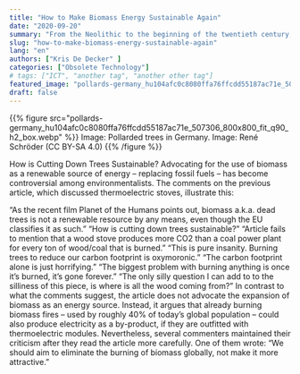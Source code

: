 ```yaml
---
title: "How to Make Biomass Energy Sustainable Again"
date: "2020-09-20"
summary: "From the Neolithic to the beginning of the twentieth century, coppiced woodlands, pollarded trees, and hedgerows provided people with a sustainable supply of energy, materials, and food."
slug: "how-to-make-biomass-energy-sustainable-again"
lang: "en"
authors: ["Kris De Decker" ]
categories: ["Obsolete Technology"]
# tags: ["ICT", "another tag", "another other tag"]
featured_image: "pollards-germany_hu104afc0c8080ffa76ffcdd55187ac71e_507306_800x800_fit_q90_h2_box.webp"
draft: false
---
```


{{% figure src="pollards-germany_hu104afc0c8080ffa76ffcdd55187ac71e_507306_800x800_fit_q90_h2_box.webp" %}} Image: Pollarded trees in Germany. Image: René Schröder (CC BY-SA 4.0)  {{% /figure %}}

How is Cutting Down Trees Sustainable?
Advocating for the use of biomass as a renewable source of energy – replacing fossil fuels – has become controversial among environmentalists. The comments on the previous article, which discussed thermoelectric stoves, illustrate this:

“As the recent film Planet of the Humans points out, biomass a.k.a. dead trees is not a renewable resource by any means, even though the EU classifies it as such.”
“How is cutting down trees sustainable?”
“Article fails to mention that a wood stove produces more CO2 than a coal power plant for every ton of wood/coal that is burned.”
“This is pure insanity. Burning trees to reduce our carbon footprint is oxymoronic.”
“The carbon footprint alone is just horrifying.”
“The biggest problem with burning anything is once it’s burned, it’s gone forever.”
“The only silly question I can add to to the silliness of this piece, is where is all the wood coming from?”
In contrast to what the comments suggest, the article does not advocate the expansion of biomass as an energy source. Instead, it argues that already burning biomass fires – used by roughly 40% of today’s global population – could also produce electricity as a by-product, if they are outfitted with thermoelectric modules. Nevertheless, several commenters maintained their criticism after they read the article more carefully. One of them wrote: “We should aim to eliminate the burning of biomass globally, not make it more attractive.”

